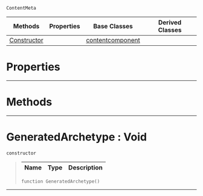  `ContentMeta`

|Methods|Properties|Base Classes|Derived Classes|
|---|---|---|---|
|[ Constructor](https://github.com/zeroengineteam/ZeroDocs/blob/master/code_reference/class_reference/generatedarchetype.markdown#generatedarchetype-void)| |[contentcomponent](https://github.com/zeroengineteam/ZeroDocs/blob/master/code_reference/class_reference/contentcomponent.markdown)| |


 #  Properties


---  
 #  Methods


---  
 #  GeneratedArchetype : Void

 `constructor`

> 
> |Name|Type|Description|
> |---|---|---|
> ``` lang=cpp, name=Nada
> function GeneratedArchetype()
> ``` 


---  
 

 